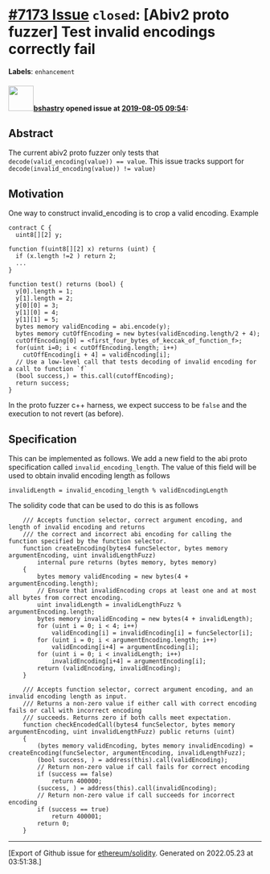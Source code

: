 # [\#7173 Issue](https://github.com/ethereum/solidity/issues/7173) `closed`: [Abiv2 proto fuzzer] Test invalid encodings correctly fail
**Labels**: `enhancement`


#### <img src="https://avatars.githubusercontent.com/u/2388185?v=4" width="50">[bshastry](https://github.com/bshastry) opened issue at [2019-08-05 09:54](https://github.com/ethereum/solidity/issues/7173):

## Abstract

The current abiv2 proto fuzzer only tests that `decode(valid_encoding(value)) == value`. This issue tracks support for `decode(invalid_encoding(value)) != value)`

## Motivation

One way to construct invalid_encoding is to crop a valid encoding. Example

```
contract C {
  uint8[][2] y;

function f(uint8[][2] x) returns (uint) {
  if (x.length !=2 ) return 2;
  ...
}

function test() returns (bool) {
  y[0].length = 1;
  y[1].length = 2;
  y[0][0] = 3;
  y[1][0] = 4;
  y[1][1] = 5;
  bytes memory validEncoding = abi.encode(y);
  bytes memory cutOffEncoding = new bytes(validEncoding.length/2 + 4);
  cutOffEncoding[0] = <first_four_bytes_of_keccak_of_function_f>;
  for(uint i=0; i < cutOffEncoding.length; i++)
	cutOffEncoding[i + 4] = validEncoding[i];
  // Use a low-level call that tests decoding of invalid encoding for a call to function `f`
  (bool success,) = this.call(cutoffEncoding);
  return success;
}
```

In the proto fuzzer c++ harness, we expect success to be `false` and the execution to not revert (as before).

## Specification

This can be implemented as follows. We add a new field to the abi proto specification called `invalid_encoding_length`. The value of this field will be used to obtain invalid encoding length as follows

```
invalidLength = invalid_encoding_length % validEncodingLength
```

The solidity code that can be used to do this is as follows

```
	/// Accepts function selector, correct argument encoding, and length of invalid encoding and returns
	/// the correct and incorrect abi encoding for calling the function specified by the function selector.
	function createEncoding(bytes4 funcSelector, bytes memory argumentEncoding, uint invalidLengthFuzz)
		internal pure returns (bytes memory, bytes memory)
	{
		bytes memory validEncoding = new bytes(4 + argumentEncoding.length);
		// Ensure that invalidEncoding crops at least one and at most all bytes from correct encoding.
		uint invalidLength = invalidLengthFuzz % argumentEncoding.length;
		bytes memory invalidEncoding = new bytes(4 + invalidLength);
		for (uint i = 0; i < 4; i++)
			validEncoding[i] = invalidEncoding[i] = funcSelector[i];
		for (uint i = 0; i < argumentEncoding.length; i++)
			validEncoding[i+4] = argumentEncoding[i];
		for (uint i = 0; i < invalidLength; i++)
			invalidEncoding[i+4] = argumentEncoding[i];
		return (validEncoding, invalidEncoding);
	}

	/// Accepts function selector, correct argument encoding, and an invalid encoding length as input.
	/// Returns a non-zero value if either call with correct encoding fails or call with incorrect encoding
	/// succeeds. Returns zero if both calls meet expectation.
	function checkEncodedCall(bytes4 funcSelector, bytes memory argumentEncoding, uint invalidLengthFuzz) public returns (uint)
	{
		(bytes memory validEncoding, bytes memory invalidEncoding) = createEncoding(funcSelector, argumentEncoding, invalidLengthFuzz);
		(bool success, ) = address(this).call(validEncoding);
		// Return non-zero value if call fails for correct encoding
		if (success == false)
			return 400000;
		(success, ) = address(this).call(invalidEncoding);
		// Return non-zero value if call succeeds for incorrect encoding
		if (success == true)
			return 400001;
		return 0;
	}
```






-------------------------------------------------------------------------------



[Export of Github issue for [ethereum/solidity](https://github.com/ethereum/solidity). Generated on 2022.05.23 at 03:51:38.]
